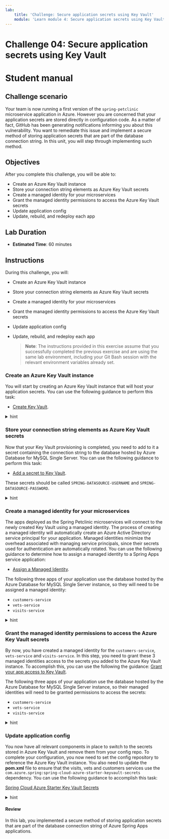 ```yaml
---
lab:
    title: 'Challenge: Secure application secrets using Key Vault'
    module: 'Learn module 4: Secure application secrets using Key Vaults'
---
```


# Challenge 04: Secure application secrets using Key Vault

# Student manual

## Challenge scenario

Your team is now running a first version of the `spring-petclinic` microservice application in Azure. However you are concerned that your application secrets are stored directly in configuration code. As a matter of fact, GitHub has been generating notifications informing you about this vulnerability. You want to remediate this issue and implement a secure method of storing application secrets that are part of the database connection string. In this unit, you will step through implementing such method.

## Objectives

After you complete this challenge, you will be able to:

- Create an Azure Key Vault instance
- Store your connection string elements as Azure Key Vault secrets
- Create a managed identity for your microservices
- Grant the managed identity permissions to access the Azure Key Vault secrets
- Update application config
- Update, rebuild, and redeploy each app

## Lab Duration

- **Estimated Time**: 60 minutes

## Instructions

During this challenge, you will:

- Create an Azure Key Vault instance
- Store your connection string elements as Azure Key Vault secrets
- Create a managed identity for your microservices
- Grant the managed identity permissions to access the Azure Key Vault secrets
- Update application config
- Update, rebuild, and redeploy each app

   > **Note**: The instructions provided in this exercise assume that you successfully completed the previous exercise and are using the same lab environment, including your Git Bash session with the relevant environment variables already set.

### Create an Azure Key Vault instance

You will start by creating an Azure Key Vault instance that will host your application secrets. You can use the following guidance to perform this task:

- [Create Key Vault](https://docs.microsoft.com/azure/spring-cloud/tutorial-managed-identities-key-vault#set-up-your-key-vault).

<details>
<summary>hint</summary>
<br/>

1. From the Git Bash prompt, run the following command to create an Azure Key Vault instance. Note that the name of the service should be globally unique, so adjust it accordingly in case the randomly generated name is already in use. Keep in mind that the name can contain only lowercase letters, numbers and hyphens. The `$LOCATION` and `$RESOURCE_GROUP` variables contain the name of the Azure region and the resource group into which you deployed the Azure Spring Apps service in the previous exercise of this lab.

   ```bash
   KEYVAULT_NAME=springappskv$UNIQUEID
   az keyvault create \
       --name $KEYVAULT_NAME \
       --resource-group $RESOURCE_GROUP \
       --location $LOCATION \
       --sku standard
   ```

   > **Note**: Wait for the provisioning to complete. This might take about 2 minutes.

</details>

### Store your connection string elements as Azure Key Vault secrets

Now that your Key Vault provisioning is completed, you need to add to it a secret containing the connection string to the database hosted by Azure Database for MySQL Single Server. You can use the following guidance to perform this task:

- [Add a secret to Key Vault](https://docs.microsoft.com/azure/spring-cloud/tutorial-managed-identities-key-vault#set-up-your-key-vault).

These secrets should be called `SPRING-DATASOURCE-USERNAME` and `SPRING-DATASOURCE-PASSWORD`.

<details>
<summary>hint</summary>
<br/>

1. Add the username and password of the Azure Database for MySQL Single Server admin account as secrets to your Key Vault by running the following commands from the Git Bash prompt:

   ```bash
   az keyvault secret set \
       --name SPRING-DATASOURCE-USERNAME \
       --value myadmin@$SQL_SERVER_NAME \
       --vault-name $KEYVAULT_NAME

   az keyvault secret set \
       --name SPRING-DATASOURCE-PASSWORD \
       --value $SQL_ADMIN_PASSWORD \
       --vault-name $KEYVAULT_NAME
   ```

</details>

### Create a managed identity for your microservices

The apps deployed as the Spring Petclinic microservices will connect to the newly created Key Vault using a managed identity. The process of creating a managed identity will automatically create an Azure Active Directory service principal for your application. Managed identities minimize the overhead associated with managing service principals, since their secrets used for authentication are automatically rotated. You can use the following guidance to determine how to assign a managed identity to a Spring Apps service application:

- [Assign a Managed Identity](https://docs.microsoft.com/azure/spring-cloud/how-to-enable-system-assigned-managed-identity?tabs=azure-cli&pivots=sc-standard-tier#add-a-system-assigned-identity).

The following three apps of your application use the database hosted by the Azure Database for MySQL Single Server instance, so they will need to be assigned a managed identity:

- `customers-service`
- `vets-service`
- `visits-service`

<details>
<summary>hint</summary>
<br/>

1. Assign an identity to each of the three apps by running the following commands from Git Bash shell:

   ```bash
   az spring app identity assign \
       --service $SPRING_APPS_SERVICE \
       --resource-group $RESOURCE_GROUP \
       --name customers-service \
       --system-assigned

   az spring app identity assign \
       --service $SPRING_APPS_SERVICE \
       --resource-group $RESOURCE_GROUP \
       --name visits-service \
       --system-assigned

   az spring app identity assign \
       --service $SPRING_APPS_SERVICE \
       --resource-group $RESOURCE_GROUP \
       --name vets-service \
       --system-assigned
   ```

    > **Note**: Wait for the operations to complete. This might take about 3 minutes each.

1. Export the identity details to a separate environment variable for each of the apps so you can reuse it in the next part of the lab.

   ```bash
   CUSTOMERS_SERVICE_ID=$(az spring app identity show \
       --service $SPRING_APPS_SERVICE \
       --resource-group $RESOURCE_GROUP \
       --name customers-service \
       --output tsv \
       --query principalId)

   VETS_SERVICE_ID=$(az spring app identity show \
       --service $SPRING_APPS_SERVICE \
       --resource-group $RESOURCE_GROUP \
       --name vets-service \
       --output tsv \
       --query principalId)

   VISITS_SERVICE_ID=$(az spring app identity show \
       --service $SPRING_APPS_SERVICE \
       --resource-group $RESOURCE_GROUP \
       --name visits-service \
       --output tsv \
       --query principalId)
   ```

</details>

### Grant the managed identity permissions to access the Azure Key Vault secrets

By now, you have created a managed identity for the `customers-service`, `vets-service` and `visits-service`. In this step, you need to grant these 3 managed identities access to the secrets you added to the Azure Key Vault instance. To accomplish this, you can use the following the guidance: [Grant your app access to Key Vault](https://docs.microsoft.com/azure/spring-cloud/tutorial-managed-identities-key-vault#grant-your-app-access-to-key-vault).

The following three apps of your application use the database hosted by the Azure Database for MySQL Single Server instance, so their managed identities will need to be granted permissions to access the secrets:

- `customers-service`
- `vets-service`
- `visits-service`

<details>
<summary>hint</summary>
<br/>

1. Grant the `get` and `list` secrets permissions in the Azure Key Vault instance to each Spring Apps application's managed identity by using Azure Key Vault access policy:

   ```bash
   az keyvault set-policy \
       --name $KEYVAULT_NAME \
       --resource-group $RESOURCE_GROUP \
       --secret-permissions get list  \
       --object-id $CUSTOMERS_SERVICE_ID

   az keyvault set-policy \
       --name $KEYVAULT_NAME \
       --resource-group $RESOURCE_GROUP \
       --secret-permissions get list  \
       --object-id $VETS_SERVICE_ID

   az keyvault set-policy \
       --name $KEYVAULT_NAME \
       --resource-group $RESOURCE_GROUP \
       --secret-permissions get list  \
       --object-id $VISITS_SERVICE_ID
   ```

</details>

### Update application config

You now have all relevant components in place to switch to the secrets stored in Azure Key Vault and remove them from your config repo. To complete your configuration, you now need to set the config repository to reference the Azure Key Vault instance. You also need to update the **pom.xml** file to ensure that the visits, vets and customers services use the `com.azure.spring:spring-cloud-azure-starter-keyvault-secrets` dependency. You can use the following guidance to accomplish this task:

[Spring Cloud Azure Starter Key Vault Secrets](https://github.com/Azure/azure-sdk-for-java/blob/main/sdk/spring/README.md)

<details>
<summary>hint</summary>
<br/>

1. From the Git Bash window, in the config repository you cloned locally, use your favorite text editor to open the `application.yml` file. Remove the lines (normally 83 and 84) that contain the values of the admin user account name and its password for the target datasource endpoint.

   > **Note**: These lines should have the following content (where the `<your-server-name>` and `<myadmin-password>` represent the name of the Azure Database for MySQL Single Server instance and the password you assigned to the `myadmin` account during its provisioning, respectively):

   ```yaml
    username: myadmin@<your-server-name>
    password: <myadmin-password>
   ```

1. In the same file append the following lines to it (where the `<key-vault-name>` placeholder represents the name of the Azure Key Vault you provisioned earlier in this exercise):

   ```yaml
    cloud:
      azure:
        keyvault:
          secret:
            property-source-enabled: true
            property-sources:
              - name: key-vault-property-souece-1
                endpoint: https://<key-vault-name>.vault.azure.net/
                credential.managed-identity-enabled: true
   ```

   > **Note**: The properties start with `spring.cloud.azure.keyvault.secret`, so beware that you indent the `cloud` property so it sits at the right indentation level of your config file, which is at the same indentation level as `config` and `datasource`.

1. From the Git Bash window, in the spring-petclinic-microservices repository, use your text editor to open the `pom.xml` file. Update the spring-boot.version to 2.6.7 (where the `<version>2.6.7</version>` is displayed as seen below).

   ```yaml
    <groupId>org.springframework.samples</groupId>    
    <artifactId>spring-petclinic-microservices</artifactId>    
    <version>2.6.7</version>    
    <name>${project.artifactId}</name>    
    <packaging>pom</packaging>
   ```
    
1. Save the file and commit and push these changes to your remote config repository.

   ```bash
   cd ~/projects/spring-petclinic-microservices-config
   git add .
   git commit -m 'added key vault'
   git push
   ```

### Update, rebuild, and redeploy each app

1. From the Git Bash window, in the `spring-petclinic-microservices` repository you cloned locally, use your favorite text editor to open the `pom.xml` files of the customers, visits and vets services (within the `spring-petclinic-customers-service`, `spring-petclinic-visits-service`, and `spring-petclinic-vets-service` directories). For each, add the following dependencies (within the `<dependencies>...</dependencies>` section) and save the change.

   ```xml
           <dependency>
              <groupId>com.azure.spring</groupId>
              <artifactId>spring-cloud-azure-starter-keyvault-secrets</artifactId>
           </dependency>
   ```

1. From the Git Bash window, in the `spring-petclinic-microservices` repository you cloned locally, use your favorite text editor to open the `pom.xml` file in the root directory of the cloned repo. Add to the file a dependency to `com.azure.spring`. This should be added within the `<dependencyManagement><dependencies></dependencies></dependencyManagement>` section.

   ```xml
       <dependencyManagement>
           <dependencies>
               //... existing dependencies

               <dependency>
                   <groupId>com.azure.spring</groupId>
                   <artifactId>spring-cloud-azure-dependencies</artifactId>
                   <version>${version.spring.cloud.azure}</version>
                   <type>pom</type>
                   <scope>import</scope>
               </dependency>

           </dependencies>
       </dependencyManagement>
   ```

1. In the same file, add a property for `version.spring.cloud.azure`. This should be added within the `<properties></properties>` section.

   ```xml
   <version.spring.cloud.azure>4.2.0</version.spring.cloud.azure>
   ```

1. Save the changes to the `pom.xml` file and close it.

1. Rebuild the services by running the following command in the root directory of the application.

   ```bash
   cd ~/projects/spring-petclinic-microservices/
   mvn clean package -DskipTests
   ```

1. Verify that the build succeeds by reviewing the output of the `mvn clean package -DskipTests` command, which should have the following format:

   ```bash
   [INFO] Reactor Summary for spring-petclinic-microservices 2.6.3:
   [INFO]
   [INFO] spring-petclinic-microservices ..................... SUCCESS [  0.505 s]
   [INFO] spring-petclinic-admin-server ...................... SUCCESS [  4.302 s]
   [INFO] spring-petclinic-customers-service ................. SUCCESS [  5.900 s]
   [INFO] spring-petclinic-vets-service ...................... SUCCESS [  3.650 s]
   [INFO] spring-petclinic-visits-service .................... SUCCESS [  3.520 s]
   [INFO] spring-petclinic-config-server ..................... SUCCESS [  1.122 s]
   [INFO] spring-petclinic-discovery-server .................. SUCCESS [  1.416 s]
   [INFO] spring-petclinic-api-gateway ....................... SUCCESS [  7.646 s]
   [INFO] ------------------------------------------------------------------------
   [INFO] BUILD SUCCESS
   [INFO] ------------------------------------------------------------------------
   [INFO] Total time:  28.985 s
   [INFO] Finished at: 2022-05-15T02:17:43Z
   [INFO] ------------------------------------------------------------------------
   ```

1. Redeploy the customers, visits and vets services to their respective apps in your Spring Apps service by running the following commands:

   ```bash
   az spring app deploy \
            --service $SPRING_APPS_SERVICE \
            --resource-group $RESOURCE_GROUP \
            --name customers-service \
            --no-wait \
            --artifact-path spring-petclinic-customers-service/target/spring-petclinic-customers-service-2.6.7.jar \
            --env SPRING_PROFILES_ACTIVE=mysql

   az spring app deploy \
               --service $SPRING_APPS_SERVICE \
               --resource-group $RESOURCE_GROUP \
               --name visits-service \
               --no-wait \
               --artifact-path spring-petclinic-visits-service/target/spring-petclinic-visits-service-2.6.7.jar \
               --env SPRING_PROFILES_ACTIVE=mysql

   az spring app deploy \
               --service $SPRING_APPS_SERVICE \
               --resource-group $RESOURCE_GROUP \
               --name vets-service \
               --no-wait \
               --artifact-path spring-petclinic-vets-service/target/spring-petclinic-vets-service-2.6.7.jar \
               --env SPRING_PROFILES_ACTIVE=mysql
   ```

1. Retest your application through its public endpoint. Ensure that the application is functional, while the connection string secrets are retrieved from Azure Key Vault.

1. To verify that this is the case, in the Azure Portal, navigate to the page of the Azure Key Vault instance you provisioned. On the Overview page, select the **Monitoring** tab and review the graph representing requests for access to the vault's secrets.

</details>

#### Review

In this lab, you implemented a secure method of storing application secrets that are part of the database connection string of Azure Spring Apps applications.
